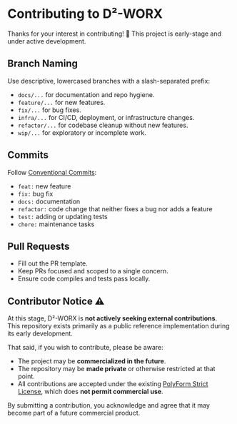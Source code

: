 # Contributing to D²-WORX

Thanks for your interest in contributing! 🎉
This project is early-stage and under active development.

## Branch Naming
Use descriptive, lowercased branches with a slash-separated prefix:

- `docs/...` for documentation and repo hygiene.
- `feature/...` for new features.
- `fix/...` for bug fixes.
- `infra/...` for CI/CD, deployment, or infrastructure changes.
- `refactor/...` for codebase cleanup without new features.
- `wip/...` for exploratory or incomplete work.

## Commits
Follow [Conventional Commits](https://www.conventionalcommits.org/):

- `feat:` new feature
- `fix:` bug fix
- `docs:` documentation
- `refactor:` code change that neither fixes a bug nor adds a feature
- `test:` adding or updating tests
- `chore:` maintenance tasks

## Pull Requests
- Fill out the PR template.
- Keep PRs focused and scoped to a single concern.
- Ensure code compiles and tests pass locally.

## Contributor Notice ⚠️

At this stage, D²-WORX is **not actively seeking external contributions**.  
This repository exists primarily as a public reference implementation during its early development.

That said, if you wish to contribute, please be aware:
- The project may be **commercialized in the future**.
- The repository may be **made private** or otherwise restricted at that point.
- All contributions are accepted under the existing [PolyForm Strict License](LICENSE.md), which does **not permit commercial use**.

By submitting a contribution, you acknowledge and agree that it may become part of a future commercial product.
